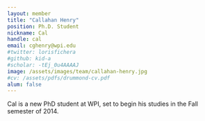 ```yaml
---
layout: member
title: "Callahan Henry"
position: Ph.D. Student
nickname: Cal
handle: cal
email: cghenry@wpi.edu
#twitter: lorisfichera
#github: kid-a
#scholar: -tEj_0u4AAAAJ
image: /assets/images/team/callahan-henry.jpg
#cv: /assets/pdfs/drummond-cv.pdf
alum: false
---
```

Cal is a new PhD student at WPI, set to begin his studies in the Fall semester of 2014.
